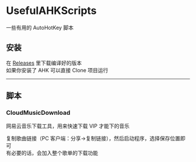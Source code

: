 # UsefulAHKScripts
一些有用的 AutoHotKey 脚本  

## 安装
在 [Releases](https://github.com/XcantloadX/UsefulAHKScripts/releases) 里下载编译好的版本  
如果你安装了 AHK 可以直接 Clone 项目运行  

---
## 脚本

### CloudMusicDownload 
网易云音乐下载工具，用来快速下载 VIP 才能下的音乐  

复制歌曲链接（PC 客户端：分享->复制链接），然后启动程序，选择保存位置即可  
有必要的话，会加入整个歌单的下载功能  
